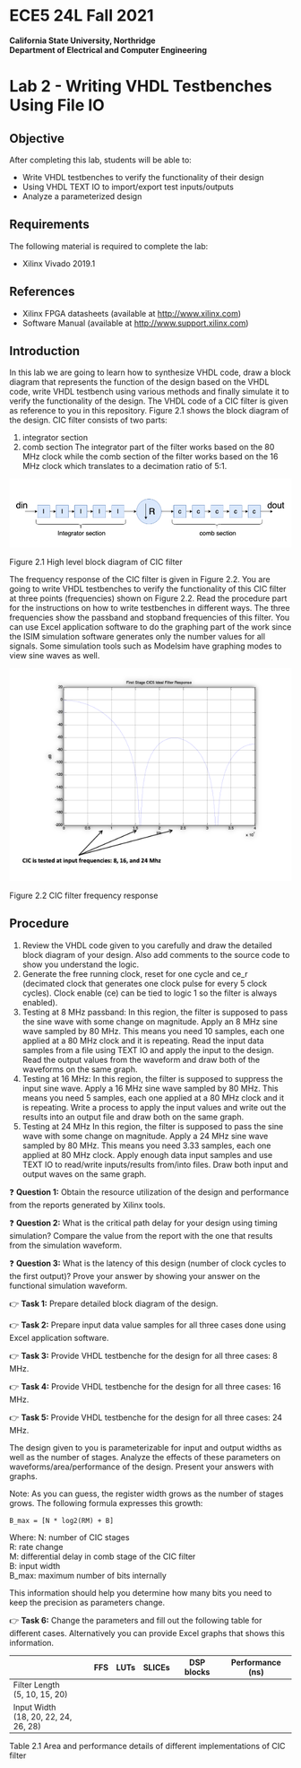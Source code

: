 
# ECE5 24L Fall 2021
**California State University, Northridge**  
**Department of Electrical and Computer Engineering**  

# Lab 2 - Writing VHDL Testbenches Using File IO

## Objective

After completing this lab, students will be able to:
- Write VHDL testbenches to verify the functionality of their design
- Using VHDL TEXT IO to import/export test inputs/outputs
- Analyze a parameterized design

## Requirements

The following material is required to complete the lab:
- Xilinx Vivado 2019.1

## References

- Xilinx FPGA datasheets (available at http://www.xilinx.com)
- Software Manual (available at http://www.support.xilinx.com)

## Introduction

In this lab we are going to learn how to synthesize VHDL code, draw a block diagram that represents the function of the design based on the VHDL code, write VHDL testbench using various methods and finally simulate it to verify the functionality of the design. The VHDL code of a CIC filter is given as reference to you in this repository. Figure 2.1 shows the block diagram of the design. CIC filter consists of two parts: 
1. integrator section 
2. comb section
The integrator part of the filter works based on the 80 MHz clock while the comb section of the filter works based on the 16 MHz clock which translates to a decimation ratio of 5:1. 
 
![High level block diagram of CIC filter](./img/lab2_diagram_1.png)

Figure 2.1 High level block diagram of CIC filter


The frequency response of the CIC filter is given in Figure 2.2. You are going to write VHDL testbenches to verify the functionality of this CIC filter at three points (frequencies) shown on Figure 2.2. Read the procedure part for the instructions on how to write testbenches in different ways. The three frequencies show the passband and stopband frequencies of this filter. You can use Excel application software to do the graphing part of the work since the ISIM simulation software generates only the number values for all signals. Some simulation tools such as Modelsim have graphing modes to view sine waves as well. 

![CIC filter frequency response](./img/lab2_diagram_2.png)

Figure 2.2 CIC filter frequency response

## Procedure

1. Review the VHDL code given to you carefully and draw the detailed block diagram of your design. Also add comments to the source code to show you understand the logic.
2. Generate the free running clock, reset for one cycle and ce_r (decimated clock that generates one clock pulse for every 5 clock cycles). Clock enable (ce) can be tied to logic 1 so the filter is always enabled).
3. Testing at 8 MHz passband: In this region, the filter is supposed to pass the sine wave with some change on magnitude. Apply an 8 MHz sine wave sampled by 80 MHz. This means you need 10 samples, each one applied at a 80 MHz clock and it is repeating. Read the input data samples from a file using TEXT IO and apply the input to the design. Read the output values from the waveform and draw both of the waveforms on the same graph.
4. Testing at 16 MHz: In this region, the filter is supposed to suppress the input sine wave. Apply a 16 MHz sine wave sampled by 80 MHz. This means you need 5 samples, each one applied at a 80 MHz clock and it is repeating. Write a process to apply the input values and write out the results into an output file and draw both on the same graph.
5. Testing at 24 MHz In this region, the filter is supposed to pass the sine wave with some change on magnitude. Apply a 24 MHz sine wave sampled by 80 MHz. This means you need 3.33 samples, each one applied at 80 MHz clock. Apply enough data input samples and use TEXT IO to read/write inputs/results from/into files. Draw both input and output waves on the same graph.

:question: **Question 1:** Obtain the resource utilization of the design and performance from the reports generated by Xilinx tools.

:question: **Question 2:** What is the critical path delay for your design using timing simulation? Compare the value from the report with the one that results from the simulation waveform.

:question: **Question 3:** What is the latency of this design (number of clock cycles to the first output)? Prove your answer by showing your answer on the functional simulation waveform.

:point_right: **Task 1:** Prepare detailed block diagram of the design.

:point_right: **Task 2:** Prepare input data value samples for all three cases done using Excel application software.

:point_right: **Task 3:** Provide VHDL testbenche for the design for all three cases: 8 MHz.

:point_right: **Task 4:** Provide VHDL testbenche for the design for all three cases: 16 MHz.

:point_right: **Task 5:** Provide VHDL testbenche for the design for all three cases: 24 MHz.


The design given to you is parameterizable for input and output widths as well as the number of stages. Analyze the effects of these parameters on waveforms/area/performance of the design. Present your answers with graphs.

Note: As you can guess, the register width grows as the number of stages grows. The following formula expresses this growth:

```
B_max = [N * log2(RM) + B]
```

Where:
N: number of CIC stages  
R: rate change   
M: differential delay in comb stage of the CIC filter  
B: input width  
B_max: maximum number of bits internally  

This information should help you determine how many bits you need to keep the precision as parameters change.

:point_right: **Task 6:** Change the parameters and fill out the following table for different cases. Alternatively you can provide Excel graphs that shows this information.


| | FFS | LUTs | SLICEs | DSP blocks | Performance (ns) |
|--|--|--|--|--|--|
| Filter Length<br/>(5, 10, 15, 20) | | | | | |
| Input Width<br/>(18, 20, 22, 24, 26, 28) | | | | | |

Table 2.1 Area and performance details of different implementations of CIC filter
